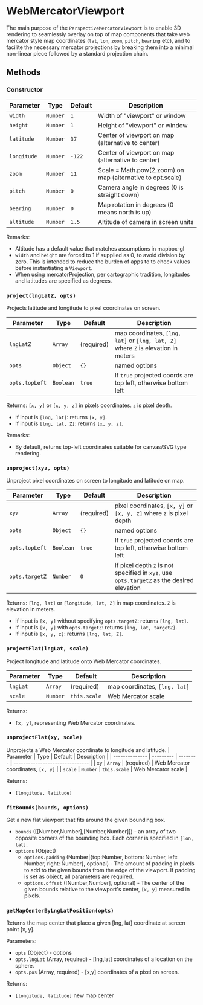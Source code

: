 # WebMercatorViewport

The main purpose of the `PerspectiveMercatorViewport` is to enable 3D rendering to
seamlessly overlay on top of map components that take web mercator style
map coordinates (`lat`, `lon`, `zoom`, `pitch`, `bearing` etc),
and to facilite the necessary mercator projections by breaking them into a
minimal non-linear piece followed by a standard projection chain.


## Methods

### Constructor

| Parameter     |  Type    | Default | Description                                                |
| ------------- | -------- | ------- | ---------------------------------------------------------- |
| `width`       | `Number` | `1`       | Width of "viewport" or window                              |
| `height`      | `Number` | `1`       | Height of "viewport" or window                             |
| `latitude`    | `Number` | `37`      | Center of viewport on map (alternative to center)          |
| `longitude`   | `Number` | `-122`    | Center of viewport on map (alternative to center)          |
| `zoom`        | `Number` | `11`      | Scale = Math.pow(2,zoom) on map (alternative to opt.scale) |
| `pitch`       | `Number` | `0`       | Camera angle in degrees (0 is straight down)               |
| `bearing`     | `Number` | `0`       | Map rotation in degrees (0 means north is up)              |
| `altitude`    | `Number` | `1.5`     | Altitude of camera in screen units                         |


Remarks:
 - Altitude has a default value that matches assumptions in mapbox-gl
 - `width` and `height` are forced to 1 if supplied as 0, to avoid
   division by zero. This is intended to reduce the burden of apps to
   to check values before instantiating a `Viewport`.
 -  When using mercatorProjection, per cartographic tradition, longitudes and
   latitudes are specified as degrees.


### `project(lngLatZ, opts)`

Projects latitude and longitude to pixel coordinates on screen.

| Parameter      | Type      | Default  | Description                     |
| -------------- | --------- | -------- | ------------------------------- |
| `lngLatZ`      | `Array`   | (required) | map coordinates, `[lng, lat]` or `[lng, lat, Z]` where `Z` is elevation in meters |
| `opts`         | `Object`  | `{}`     | named options                   |
| `opts.topLeft` | `Boolean` | `true`   | If `true` projected coords are top left, otherwise bottom left |

Returns: `[x, y]` or `[x, y, z]` in pixels coordinates. `z` is pixel depth.
- If input is `[lng, lat]`: returns `[x, y]`.
- If input is `[lng, lat, Z]`: returns `[x, y, z]`.

Remarks:
* By default, returns top-left coordinates suitable for canvas/SVG type
  rendering.


### `unproject(xyz, opts)`

Unproject pixel coordinates on screen to longitude and latitude on map.

| Parameter      | Type      | Default  | Description                     |
| -------------- | --------- | -------- | ------------------------------- |
| `xyz`          | `Array`   | (required) | pixel coordinates, `[x, y]` or `[x, y, z]` where `z` is pixel depth   |
| `opts`         | `Object`  | `{}`     | named options                   |
| `opts.topLeft` | `Boolean` | `true`   | If `true` projected coords are top left, otherwise bottom left |
| `opts.targetZ` | `Number`  | `0`      | If pixel depth `z` is not specified in `xyz`, use `opts.targetZ` as the desired elevation |

Returns: `[lng, lat]` or `[longitude, lat, Z]` in map coordinates. `Z` is elevation in meters.
- If input is `[x, y]` without specifying `opts.targetZ`: returns `[lng, lat]`.
- If input is `[x, y]` with `opts.targetZ`: returns `[lng, lat, targetZ]`.
- If input is `[x, y, z]`: returns `[lng, lat, Z]`.


### `projectFlat(lngLat, scale)`

Project longitude and latitude onto Web Mercator coordinates.

| Parameter      | Type      | Default  | Description                     |
| -------------- | --------- | -------- | ------------------------------- |
| `lngLat`          | `Array`   | (required) | map coordinates, `[lng, lat]`   |
| `scale`         | `Number`  | `this.scale`     | Web Mercator scale  |

Returns:

 - `[x, y]`, representing Web Mercator coordinates.

### `unprojectFlat(xy, scale)`

Unprojects a Web Mercator coordinate to longitude and latitude.
| Parameter      | Type      | Default  | Description                     |
| -------------- | --------- | -------- | ------------------------------- |
| `xy`          | `Array`   | (required) | Web Mercator coordinates, `[x, y]`   |
| `scale`         | `Number`  | `this.scale`     | Web Mercator scale  |

Returns:

 - `[longitude, latitude]`


### `fitBounds(bounds, options)`

Get a new flat viewport that fits around the given bounding box.

* `bounds` ([[Number,Number],[Number,Number]]) - an array of two opposite corners of
the bounding box. Each corner is specified in `[lon, lat]`.
* `options` (Object)
  + `options.padding` (Number|{top:Number, bottom: Number, left: Number, right: Number}, optional) - The amount of
  padding in pixels to add to the given bounds from the edge of the viewport. If padding is set as object, all parameters are
  required.
  + `options.offset` ([Number,Number], optional) - The center of the given bounds relative to the viewport's center, `[x, y]` measured in pixels.


### `getMapCenterByLngLatPosition(opts)`

Returns the map center that place a given [lng, lat] coordinate at screen point [x, y].

Parameters:
- `opts` (Object) - options
- `opts.lngLat` (Array, required) - [lng,lat] coordinates of a location on the sphere.
- `opts.pos` (Array, required) - [x,y] coordinates of a pixel on screen.

Returns:
- `[longitude, latitude]` new map center


